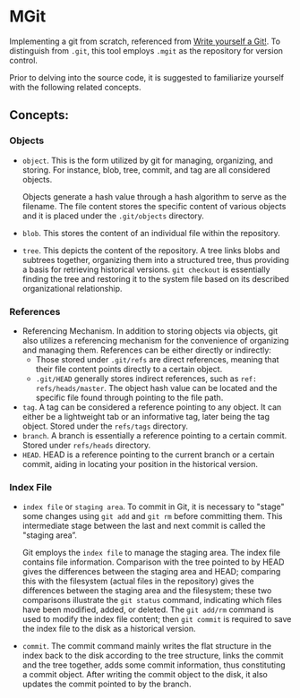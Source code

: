 # MGit
Implementing a git from scratch, referenced from [Write yourself a Git!](https://wyag.thb.lt/). To distinguish from `.git`, this tool employs `.mgit` as the repository for version control.

Prior to delving into the source code, it is suggested to familiarize yourself with the following related concepts.

## Concepts:

### Objects
- `object`. This is the form utilized by git for managing, organizing, and storing. For instance, blob, tree, commit, and tag are all considered objects.

    Objects generate a hash value through a hash algorithm to serve as the filename. The file content stores the specific content of various objects and it is placed under the `.git/objects` directory.

- `blob`. This stores the content of an individual file within the repository.
- `tree`. This depicts the content of the repository. A tree links blobs and subtrees together, organizing them into a structured tree, thus providing a basis for retrieving historical versions. `git checkout` is essentially finding the tree and restoring it to the system file based on its described organizational relationship.

### References
- Referencing Mechanism. In addition to storing objects via objects, git also utilizes a referencing mechanism for the convenience of organizing and managing them. References can be either directly or indirectly:
    - Those stored under `.git/refs` are direct references, meaning that their file content points directly to a certain object.
    - `.git/HEAD` generally stores indirect references, such as `ref: refs/heads/master`. The object hash value can be located and the specific file found through pointing to the file path.
- `tag`. A tag can be considered a reference pointing to any object. It can either be a lightweight tab or an informative tag, later being the tag object. Stored under the `refs/tags` directory.
- `branch`. A branch is essentially a reference pointing to a certain commit. Stored under `refs/heads` directory.
- `HEAD`. HEAD is a reference pointing to the current branch or a certain commit, aiding in locating your position in the historical version.

### Index File

- `index file` or `staging area`. To commit in Git, it is necessary to "stage" some changes using `git add` and `git rm` before committing them. This intermediate stage between the last and next commit is called the "staging area”.

    Git employs the `index file` to manage the staging area. The index file contains file information. Comparison with the tree pointed to by HEAD gives the differences between the staging area and HEAD; comparing this with the filesystem (actual files in the repository) gives the differences between the staging area and the filesystem; these two comparisons illustrate the `git status` command, indicating which files have been modified, added, or deleted.
    The `git add/rm` command is used to modify the index file content; then `git commit` is required to save the index file to the disk as a historical version.
- `commit`. The commit command mainly writes the flat structure in the index back to the disk according to the tree structure, links the commit and the tree together, adds some commit information, thus constituting a commit object. After writing the commit object to the disk, it also updates the commit pointed to by the branch.
